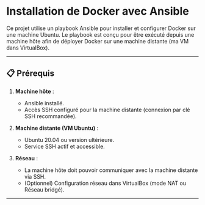 # Installation de Docker avec Ansible

Ce projet utilise un playbook Ansible pour installer et configurer Docker sur une machine Ubuntu. Le playbook est conçu pour être exécuté depuis une machine hôte afin de déployer Docker sur une machine distante (ma VM dans VirtualBox).

---

## 📋 Prérequis

1. **Machine hôte** :
   - Ansible installé.
   - Accès SSH configuré pour la machine distante (connexion par clé SSH recommandée).

2. **Machine distante (VM Ubuntu)** :
   - Ubuntu 20.04 ou version ultérieure.
   - Service SSH actif et accessible.

3. **Réseau** :
   - La machine hôte doit pouvoir communiquer avec la machine distante via SSH.
   - (Optionnel) Configuration réseau dans VirtualBox (mode NAT ou Réseau bridgé).

---

